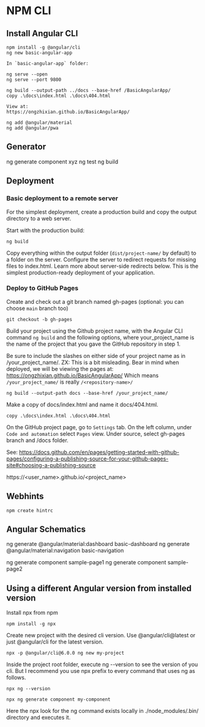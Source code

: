 # NPM CLI

## Install Angular CLI

```
npm install -g @angular/cli
ng new basic-angular-app

In `basic-angular-app` folder:

ng serve --open
ng serve --port 9800

ng build --output-path ../docs --base-href /BasicAngularApp/
copy .\docs\index.html .\docs\404.html

View at:
https://ongzhixian.github.io/BasicAngularApp/

```

``` Add support for Material and/or PWA
ng add @angular/material
ng add @angular/pwa
```

## Generator

ng generate component xyz
ng test
ng build


## Deployment

### Basic deployment to a remote server

For the simplest deployment, create a production build and copy the output directory to a web server.

Start with the production build:

`ng build`

Copy everything within the output folder (`dist/project-name/` by default) to a folder on the server.
Configure the server to redirect requests for missing files to index.html. 
Learn more about server-side redirects below.
This is the simplest production-ready deployment of your application.

### Deploy to GitHub Pages



Create and check out a git branch named gh-pages 
(optional: you can choose `main` branch too)

`git checkout -b gh-pages`

Build your project using the Github project name, with the Angular CLI command `ng build` and the following options, 
where your_project_name is the name of the project that you gave the GitHub repository in step 1.

Be sure to include the slashes on either side of your project name as in /your_project_name/.
ZX: This is a bit misleading. Bear in mind when deployed, we will be viewing the pages at:
    https://ongzhixian.github.io/BasicAngularApp/
    Which means `/your_project_name/` is really `/<repository-name>/`

`ng build --output-path docs --base-href /your_project_name/`

Make a copy of docs/index.html and name it docs/404.html.

`copy .\docs\index.html .\docs\404.html`

On the GitHub project page, go to `Settings` tab.
On the left column, under `Code and automation` select `Pages` view.
Under source, select gh-pages branch and /docs folder.
 
See: https://docs.github.com/en/pages/getting-started-with-github-pages/configuring-a-publishing-source-for-your-github-pages-site#choosing-a-publishing-source

https://<user_name>.github.io/<project_name>

## Webhints

 `npm create hintrc`

##  Angular Schematics

ng generate @angular/material:dashboard basic-dashboard
ng generate @angular/material:navigation basic-navigation

ng generate component sample-page1
ng generate component sample-page2

## Using a different Angular version from installed version

Install npx from npm

`npm install -g npx`

Create new project with the desired cli version. Use @angular/cli@latest or just @angular/cli for the latest version.

`npx -p @angular/cli@6.0.0 ng new my-project`

Inside the project root folder, execute ng --version to see the version of you cli. 
But I recommend you use npx prefix to every command that uses ng as follows.

`npx ng --version`

`npx ng generate component my-component`

Here the npx look for the ng command exists locally in ./node_modules/.bin/ directory and executes it.
